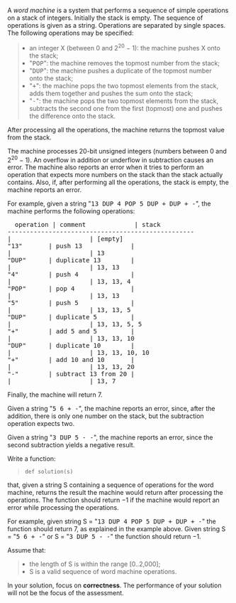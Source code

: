 <div id="brinza-task-description">
<p>A <i>word machine</i> is a system that performs a sequence of simple operations on a stack of integers. Initially the stack is empty. The sequence of operations is given as a string. Operations are separated by single spaces. The following operations may be specified:</p>
<blockquote><ul style="margin: 10px;padding: 0px;"><li>an integer X (between 0 and 2<sup>20</sup> − 1): the machine pushes X onto the stack;</li>
<li>"<tt style="white-space:pre-wrap">POP</tt>": the machine removes the topmost number from the stack;</li>
<li>"<tt style="white-space:pre-wrap">DUP</tt>": the machine pushes a duplicate of the topmost number onto the stack;</li>
<li>"<tt style="white-space:pre-wrap">+</tt>": the machine pops the two topmost elements from the stack, adds them together and pushes the sum onto the stack;</li>
<li>"<tt style="white-space:pre-wrap">-</tt>": the machine pops the two topmost elements from the stack, subtracts the second one from the first (topmost) one and pushes the difference onto the stack.</li>
</ul>
</blockquote><p>After processing all the operations, the machine returns the topmost value from the stack.</p>
<p>The machine processes 20-bit unsigned integers (numbers between 0 and 2<sup>20</sup> − 1). An overflow in addition or underflow in subtraction causes an error. The machine also reports an error when it tries to perform an operation that expects more numbers on the stack than the stack actually contains. Also, if, after performing all the operations, the stack is empty, the machine reports an error.</p>
<p>For example, given a string "<tt style="white-space:pre-wrap">13 DUP 4 POP 5 DUP + DUP + -</tt>", the machine performs the following operations:</p>
<tt style="white-space:pre-wrap">  operation | comment             | stack
--------------------------------------------------
|                     | [empty]
"13"       | push 13             |
|                     | 13
"DUP"      | duplicate 13        |
|                     | 13, 13
"4"        | push 4              |
|                     | 13, 13, 4
"POP"      | pop 4               |
|                     | 13, 13
"5"        | push 5              |
|                     | 13, 13, 5
"DUP"      | duplicate 5         |
|                     | 13, 13, 5, 5
"+"        | add 5 and 5         |
|                     | 13, 13, 10
"DUP"      | duplicate 10        |
|                     | 13, 13, 10, 10
"+"        | add 10 and 10       |
|                     | 13, 13, 20
"-"        | subtract 13 from 20 |
|                     | 13, 7</tt>
<p>Finally, the machine will return 7.</p>
<p>Given a string "<tt style="white-space:pre-wrap">5 6 + -</tt>", the machine reports an error, since, after the addition, there is only one number on the stack, but the subtraction operation expects two.</p>
<p>Given a string "<tt style="white-space:pre-wrap">3 DUP 5 - -</tt>", the machine reports an error, since the second subtraction yields a negative result.</p>
<p>Write a function:</p>
<blockquote><p style="font-family: monospace; font-size: 9pt; display: block; white-space: pre-wrap"><tt>def solution(s)</tt></p></blockquote>
<p>that, given a string S containing a sequence of operations for the word machine, returns the result the machine would return after processing the operations. The function should return −1 if the machine would report an error while processing the operations.</p>
<p>For example, given string S = "<tt style="white-space:pre-wrap">13 DUP 4 POP 5 DUP + DUP + -</tt>" the function should return 7, as explained in the example above. Given string S = "<tt style="white-space:pre-wrap">5 6 + -</tt>" or S = "<tt style="white-space:pre-wrap">3 DUP 5 - -</tt>" the function should return −1.</p>
<p>Assume that:</p>
<blockquote><ul style="margin: 10px;padding: 0px;"><li>the length of S is within the range [<span class="number">0</span>..<span class="number">2,000</span>];</li>
<li>S is a valid sequence of word machine operations.</li>
</ul>
</blockquote><p>In your solution, focus on <b><b>correctness</b></b>. The performance of your solution will not be the focus of the assessment.</p>
</div>
